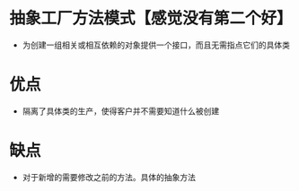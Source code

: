 # 抽象工厂方法模式【感觉没有第二个好】
- 为创建一组相关或相互依赖的对象提供一个接口，而且无需指点它们的具体类

# 优点
- 隔离了具体类的生产，使得客户并不需要知道什么被创建

# 缺点
- 对于新增的需要修改之前的方法。具体的抽象方法
